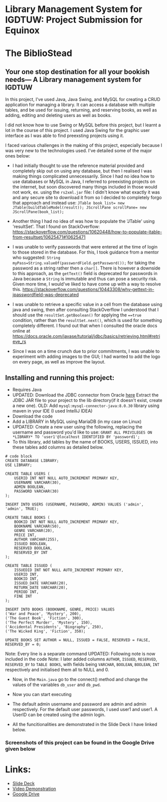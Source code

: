 # Library Management System for IGDTUW: Project Submission for Equinox 

# The BiblioStead
## Your one stop destination for all your bookish needs— A Library management system for IGDTUW

In this project, I've used Java, Java Swing, and MySQL for creating a CRUD application for managing a library. It can access a database with multiple tables, and be used for issuing, returning, and reserving books, as well as adding, editing and deleting users as well as books.

I did not know how to use Swing or MySQL before this project, but I learnt a lot in the course of this project. I used Java Swing for the graphic user interface as I was able to find preexsting projects using it. 

I faced various challenges in the making of this project, especially because I was very new to the technologies used. I've detailed some of the major ones below:
* I had initially thought to use the reference material provided and completely skip out on using any database, but then I realised I was making things complicated unnecessarily. Since I had no idea how to use databases or MySQL in Java, I referred to preexisting projects on the internet, but soon discovered many things included in those would not work, ex. using the `rs2xml.jar` file: I didn't know what exactly it was and any secure site to download it from so I decided to completely forgo that approach and instead use: `JTable book_list= new JTable(buildTableModel(result)); JScrollPane scrollPane= new JScrollPane(book_list);`

* Another thing I had no idea of was how to populate the 'JTable' using 'resultSet'. That I found on StackOverflow: https://stackoverflow.com/questions/10620448/how-to-populate-jtable-from-resultset/10625471#10625471

* I was unable to verify passwords that were entered at the time of login to those stored in the database. For this, I took guidance from a mentor who suggested: `String myPass=String.valueOf(passwordField.getPassword());` for taking the password as a string rather then a `char[]`. There is however a downside to this approach, as the `getText()` field is deprecated for passwords in Java because a `String` is immutable and thus can pose a security risk. Given more time, I would've liked to have come up with a way to resolve this. https://stackoverflow.com/questions/10443308/why-gettext-in-jpasswordfield-was-deprecated

* I was unable to retrieve a specific value in a cell from the database using java and swing, then after consulting StackOverflow I understood that I should use the `resultSet.getBoolean()` for applying the `==true` condition, rather than the `resultSet.next()`, which is used for something completely different. I found out that when I consulted the oracle docs online at https://docs.oracle.com/javase/tutorial/jdbc/basics/retrieving.html#retrieve_rs

* Since I was on a time crunch due to prior commitments, I was unable to experiment with adding images to the GUI; I had wanted to add the logo on every page, as well as improve the layout.

## Installing and running this project:
* Requires Java
* UPDATED: Download the JDBC connector from Oracle [here](https://dev.mysql.com/downloads/connector/j/) Extract the JDBC JAR file to your project to the lib directory(if it doesn't exist, create a new one). OLD: Add `mysql:mysql-connector-java:8.0.30` library using maven in your IDE (I used IntelliJ IDEA)
* Download the code
* Add a LIBRARY in MySQL using MariaDB (in my case on Linux)
* UPDATED: Create a new user using the following, replacing the username and password you'd like to use: ```GRANT ALL PRIVILEGES ON *LIBRARY* TO 'user1'@localhost IDENTIFIED BY 'password1';```
* To this library, add tables by the name of BOOKS, USERS, ISSUED, into these tables add columns as detailed below.
```
# code block
CREATE DATABASE LIBRARY;
USE LIBRARY;

CREATE TABLE USERS (
    USERID INT NOT NULL AUTO_INCREMENT PRIMARY KEY,
    USERNAME VARCHAR(30),
    ADMIN BOOLEAN,
    PASSWORD VARCHAR(30)
);

INSERT INTO USERS (USERNAME, PASSWORD, ADMIN) VALUES ('admin', 'admin', TRUE);

CREATE TABLE BOOKS (
    BOOKID INT NOT NULL AUTO_INCREMENT PRIMARY KEY,
    BOOKNAME VARCHAR(50),
    GENRE VARCHAR(20),
    PRICE INT,
    AUTHOR VARCHAR(255),
    ISSUED BOOLEAN,
    RESERVED BOOLEAN,
    RESERVED_BY INT
);

CREATE TABLE ISSUED (
    ISSUEDID INT NOT NULL AUTO_INCREMENT PRIMARY KEY,
    USERID INT,
    BOOKID INT,
    ISSUED_DATE VARCHAR(20),
    RETURN_DATE VARCHAR(20),
    PERIOD INT,
    FINE INT
);

INSERT INTO BOOKS (BOOKNAME, GENRE, PRICE) VALUES 
('War and Peace', 'Mystery', 200),
('The Guest Book', 'Fiction', 300),
('The Perfect Murder', 'Mystery', 150),
('Accidental Presidents', 'Biography', 250),
('The Wicked King', 'Fiction', 350);

UPDATE BOOKS SET AUTHOR = NULL, ISSUED = FALSE, RESERVED = FALSE, RESERVED_BY = 0;

```
Note: Every line is a separate command
UPDATED: Following note is now included in the code
Note: I later added columns `AUTHOR`, `ISSUED`, `RESERVED`, `RESERVED_BY` to `TABLE BOOKS`, with fields being `VARCHAR`, `BOOLEAN`, `BOOLEAN`, `INT` respectively and initialised them all to NULL and 0.
* Now, in the ```Main.java``` go to the connect() method and change the values of the variables ```db_user``` and ```db_pwd```.
* Now you can start executing

* The default admin username and password are admin and admin respectively. For the default user passwords, I used user1 and user1. A UserID can be created using the admin login.
* All the funcitionalities are demonstrated in the Slide Deck I have linked below.

### Screenshots of this project can be found in the Google Drive given below


# Links:
* [Slide Deck](https://www.canva.com/design/DAFdkoNVn7Y/z_OQwQUmefcsawv4uSbC9w/view?utm_content=DAFdkoNVn7Y&utm_campaign=designshare&utm_medium=link2&utm_source=sharebutton)
* [Video Demonstration](https://www.loom.com/share/085e9c2a85eb433a9c42109cdabcc990)
* [Google Drive](https://drive.google.com/drive/folders/1WPIs3opVLeR53DpDK8XRSmIEAOdKOkvD?usp=share_link)
